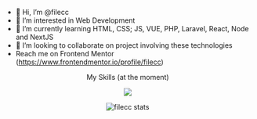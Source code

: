 - 👋 Hi, I’m @filecc
- 👀 I’m interested in Web Development
- 🌱 I’m currently learning HTML, CSS; JS, VUE, PHP, Laravel, React, Node and NextJS
- 💞️ I’m looking to collaborate on project involving these technologies
- Reach me on Frontend Mentor (https://www.frontendmentor.io/profile/filecc)

<p align="center">My Skills (at the moment)</p>

<p align="center">

  <a href="https://skillicons.dev">
    <img src="https://skillicons.dev/icons?i=html,css,js,ts,bootstrap,tailwind,vue,nuxtjs,react,nextjs,php,figma,ps,vercel,postman&perline=5" />
     </a>
</p>

<p align="center"><img  src="https://github-readme-stats.vercel.app/api/top-langs?username=filecc&show_icons=true&theme=dark&locale=en" alt="filecc stats" /></p>

